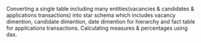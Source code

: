Converting a single table including many entities(vacancies & candidates & applications transactions) into star schema which includes vacancy dimention, candidate dimention, date dimention for hierarchy and fact table for applications transactions.
Calculating measures & percentages using dax.
